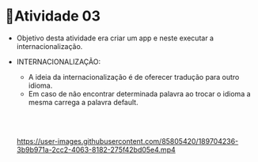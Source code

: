 # :notebook:Atividade 03

- Objetivo desta atividade era criar um app e neste executar a internacionalização.

- INTERNACIONALIZAÇÃO:

  - A ideia da internacionalização é de oferecer tradução para outro idioma.
  - Em caso de não encontrar determinada palavra ao trocar o idioma a mesma carrega a palavra default.
  
  <br></br>
  
  https://user-images.githubusercontent.com/85805420/189704236-3b9b971a-2cc2-4063-8182-275f42bd05e4.mp4

